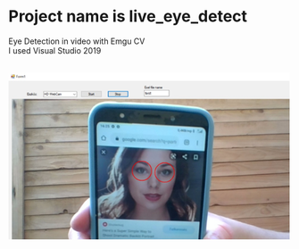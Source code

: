 # Project name is live_eye_detect
Eye Detection in video with Emgu CV <br/>
I used Visual Studio 2019
<br/>
<br/>

![example](https://github.com/medkill007/live-eye-detection/blob/master/example.png)
